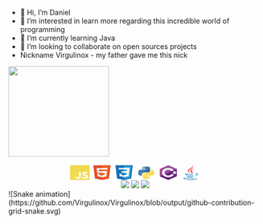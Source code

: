 - 👋 Hi, I’m Daniel
- 👀 I’m interested in learn more regarding this incredible world of programming 
- 🌱 I’m currently learning Java
- 💞️ I’m looking to collaborate on open sources projects
- Nickname Virgulinox - my father gave me this nick 

<!---
Virgulinox/Virgulinox is a ✨ special ✨ repository because its `README.md` (this file) appears on your GitHub profile.
You can click the Preview link to take a look at your changes.
--->






  <img align="center" width="200" height="180" src="https://c.tenor.com/wfX0l5GwL28AAAAC/trigun-vash.gif">
</div>
 <br>
<div  align="center"> 
  <div style="display: inline_block"><br>
  <img align="center" alt="Rafa-Js" height="30" width="40" src="https://raw.githubusercontent.com/devicons/devicon/master/icons/javascript/javascript-plain.svg">
  <img align="center" alt="HTML" height="30" width="40" src="https://raw.githubusercontent.com/devicons/devicon/master/icons/html5/html5-original.svg">
  <img align="center" alt="CSS" height="30" width="40" src="https://raw.githubusercontent.com/devicons/devicon/master/icons/css3/css3-original.svg">
  <img align="center" alt="Python" height="30" width="40" src="https://raw.githubusercontent.com/devicons/devicon/master/icons/python/python-original.svg">
  <img align="center" alt="Csharp" height="30" width="40" src="https://raw.githubusercontent.com/devicons/devicon/master/icons/csharp/csharp-original.svg">
  <img align="center" alt="java" height="30" width="40" src="https://raw.githubusercontent.com/devicons/devicon/master/icons/java/java-original.svg">
 
    
</div>
  <a href="https://www.instagram.com/Virgulinox1//" target="_blank"><img src="https://img.shields.io/badge/-Instagram-%23E4405F?style=for-the-badge&logo=instagram&logoColor=white" target="_blank"></a>
  <a href="https://br.linkedin.com/in/daniel-marcos-de-paula" target="_blank"><img src="https://img.shields.io/badge/-LinkedIn-%230077B5?style=for-the-badge&logo=linkedin&logoColor=white" target="_blank"></a> 
  <a href="https://www.twitch.tv/virgulinox" target="_blank"><img src="https://img.shields.io/badge/Twitch-9146FF?style=for-the-badge&logo=twitch&logoColor=white" target="_blank"></a>
</div>
  ![Snake animation](https://github.com/Virgulinox/Virgulinox/blob/output/github-contribution-grid-snake.svg)
 
</div>
 

